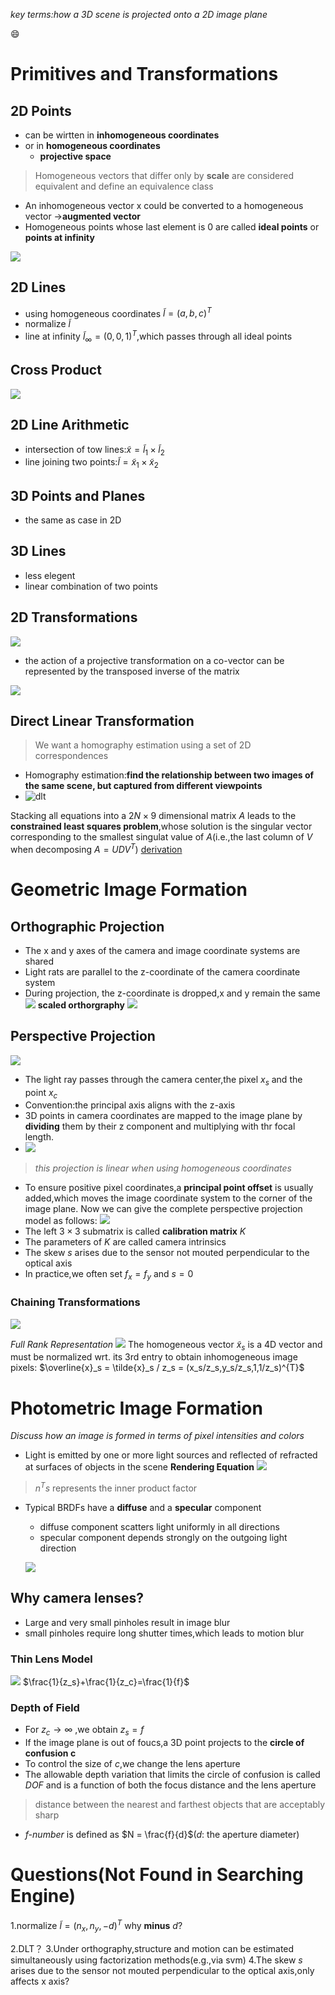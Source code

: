 *key terms:how a 3D scene is projected onto a 2D image plane*

:smile:

# Primitives and Transformations

## 2D Points

- can be wirtten in **inhomogeneous coordinates**
- or in **homogeneous coordinates**
  - **projective space**

> Homogeneous vectors that differ only by **scale** are considered equivalent and define an equivalence class

- An inhomogeneous vector x could be converted to a homogeneous vector ->**augmented vector**
- Homogeneous points whose last element is $0$ are called **ideal points** or **points at infinity**

![](image/2.1.png)



## 2D Lines

- using homogeneous coordinates $\widetilde{l}=(a,b,c)^{T}$
- normalize $\tilde{l}$  
- line at infinity $\tilde{l}_{\infty} = (0,0,1)^{T}$,which passes through all ideal points

## Cross Product
![](image/2.2.png)

## 2D Line Arithmetic

- intersection of tow lines:$\tilde{x} = \tilde{l}_1 \times \tilde{l}_2$
- line joining two points:$\tilde{l}=\tilde{x}_1 \times \tilde{x}_2$

## 3D Points and Planes

- the same as case in 2D

## 3D Lines

- less elegent
- linear combination of two points

##  2D Transformations

![](image/2.3.png)

- the action of a projective transformation on a co-vector can be represented by the transposed inverse of the matrix

![](image/2.4.png)

## Direct Linear Transformation

> We want a homography estimation using a set of 2D correspondences

- Homography estimation:**find the relationship between two images of the same scene, but captured from different viewpoints**
- ![dlt](image/dlt.png)

Stacking all equations into a $2N \times 9$ dimensional matrix $A$ leads to the **constrained least squares problem**,whose solution is the singular vector corresponding to the smallest singulat value of $A$(i.e.,the last column of $V$ when decomposing $A=UDV^T$)
[derivation](https://medium.com/@insight-in-plain-sight/estimating-the-homography-matrix-with-the-direct-linear-transform-dlt-ec6bbb82ee2b)

# Geometric Image Formation
## Orthographic Projection
- The x and y axes of the camera and image coordinate systems are shared
- Light rats are parallel to the z-coordinate of the camera coordinate system
- During projection, the z-coordinate is dropped,x and y remain the same
![](image/2.5.png)
**scaled orthorgraphy**
![](image/2.6.png)


## Perspective Projection
![](image/2.7.png)
- The light ray passes through the camera center,the pixel $x_s$ and the point $x_c$
- Convention:the principal axis aligns with the z-axis
- 3D points in camera coordinates are mapped to the image plane by **dividing** them by their z component and multiplying with thr focal length.
- ![](image/2.8.png)
> *this projection is linear when using homogeneous coordinates*

- To ensure positive pixel coordinates,a **principal point offset** is usually added,which moves the image coordinate system to the corner of the image plane.
Now we can give the complete perspective projection model as follows:
![](image/2.9.png)
- The left $3 \times 3$ submatrix is called **calibration matrix** $K$
- The parameters of $K$ are called camera intrinsics
- The skew $s$ arises due to the sensor not mouted perpendicular to the optical axis
- In practice,we often set $f_x =f_y$ and $s=0$
### Chaining Transformations
![](image/2.10.png)

*Full Rank Representation*
![](image/2.11.png)
The homogeneous vector $\tilde{x}_s$ is a 4D vector and must be normalized wrt. its 3rd entry to obtain inhomogeneous image pixels:
$\overline{x}_s = \tilde{x}_s / z_s = (x_s/z_s,y_s/z_s,1,1/z_s)^{T}$

# Photometric Image Formation
*Discuss how an image is formed in terms of pixel intensities and colors*
- Light is emitted by one or more light sources and reflected of refracted at surfaces of objects in the scene
**Rendering Equation**
![](image/2.12.png)
> $n^Ts$  represents the inner product factor

- Typical BRDFs have a **diffuse** and a **specular** component
	- diffuse component scatters light uniformly in all directions
	- specular component depends strongly on the outgoing light direction
	
	![](image/2.13.png)
## Why camera lenses?
- Large and very small pinholes result in image blur
- small pinholes require long shutter times,which leads to motion blur
### Thin Lens Model
![](image/2.14.png)
$\frac{1}{z_s}+\frac{1}{z_c}=\frac{1}{f}$

### Depth of Field
- For $z_c \rightarrow \infty$ ,we obtain $z_s=f$
- If the image plane is out of foucs,a 3D point projects to the **circle of confusion c**
- To control the size of $c$,we change the lens aperture
- The allowable depth variation that limits the circle of confusion is called *DOF* and is a function of both the focus distance and the lens aperture
> distance between the nearest and farthest objects that are acceptably sharp
- *f-number* is defined as $N = \frac{f}{d}$($d$: the aperture diameter)


# Questions(Not Found in Searching Engine)

1.normalize $\tilde{l} = (n_x,n_y,-d)^{T}$ why **minus** $d$?

2.DLT？
3.Under orthography,structure and motion can be estimated simultaneously using factorization methods(e.g.,via svm)
4.The skew $s$ arises due to the sensor not mouted perpendicular to the optical axis,only affects x axis?
